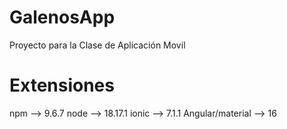 # GalenosApp

Proyecto para la Clase de Aplicación Movil

# Extensiones

npm --> 9.6.7
node --> 18.17.1
ionic --> 7.1.1
Angular/material --> 16
